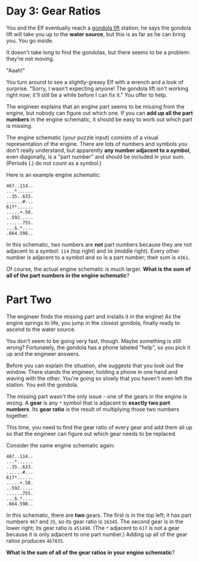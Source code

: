 # Day 3: Gear Ratios
You and the Elf eventually reach a [gondola lift](https://en.wikipedia.org/wiki/Gondola_lift) station; he says the 
gondola lift will take you up to the **water source**, but this is as far as he can bring you. You go inside.

It doesn't take long to find the gondolas, but there seems to be a problem: they're not moving.

"Aaah!"

You turn around to see a slightly-greasy Elf with a wrench and a look of surprise. "Sorry, I wasn't expecting anyone! 
The gondola lift isn't working right now; it'll still be a while before I can fix it." You offer to help.

The engineer explains that an engine part seems to be missing from the engine, but nobody can figure out which one. If 
you can **add up all the part numbers** in the engine schematic, it should be easy to work out which part is missing.

The engine schematic (your puzzle input) consists of a visual representation of the engine. There are lots of numbers 
and symbols you don't really understand, but apparently **any number adjacent to a symbol**, even diagonally, is a 
"part number" and should be included in your sum. (Periods (.) do not count as a symbol.)

Here is an example engine schematic:
```
467..114..
...*......
..35..633.
......#...
617*......
.....+.58.
..592.....
......755.
...$.*....
.664.598..
```
In this schematic, two numbers are **not** part numbers because they are not adjacent to a symbol: `114` (top right) 
and `58` (middle right). Every other number is adjacent to a symbol and so is a part number; their sum is `4361`.

Of course, the actual engine schematic is much larger. **What is the sum of all of the part numbers in the engine 
schematic**?

# Part Two
The engineer finds the missing part and installs it in the engine! As the engine springs to life, you jump in the 
closest gondola, finally ready to ascend to the water source.

You don't seem to be going very fast, though. Maybe something is still wrong? Fortunately, the gondola has a phone 
labeled "help", so you pick it up and the engineer answers.

Before you can explain the situation, she suggests that you look out the window. There stands the engineer, holding a 
phone in one hand and waving with the other. You're going so slowly that you haven't even left the station. You exit 
the gondola.

The missing part wasn't the only issue - one of the gears in the engine is wrong. A **gear** is any `*` symbol that is 
adjacent to **exactly two part numbers**. Its **gear ratio** is the result of multiplying those two numbers together.

This time, you need to find the gear ratio of every gear and add them all up so that the engineer can figure out which 
gear needs to be replaced.

Consider the same engine schematic again:
```
467..114..
...*......
..35..633.
......#...
617*......
.....+.58.
..592.....
......755.
...$.*....
.664.598..
```
In this schematic, there are **two** gears. The first is in the top left; it has part numbers `467` and `35`, so its 
gear ratio is `16345`. The second gear is in the lower right; its gear ratio is `451490`. (The `*` adjacent to `617` is 
not a gear because it is only adjacent to one part number.) Adding up all of the gear ratios produces `467835`.

**What is the sum of all of the gear ratios in your engine schematic**?
